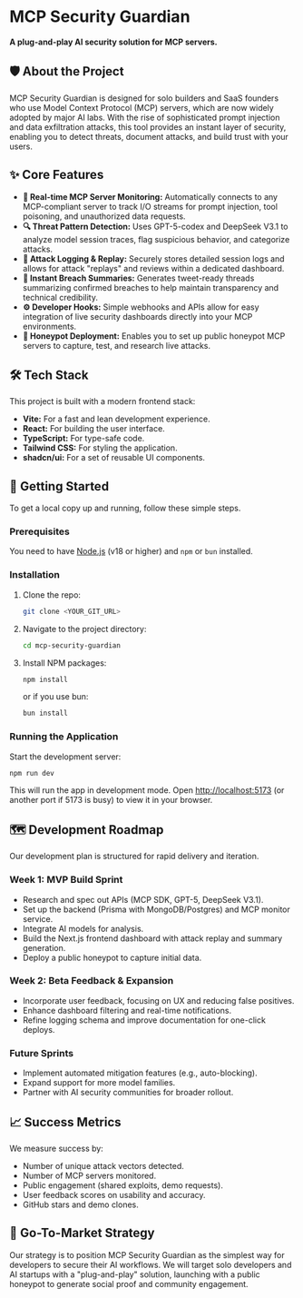 # MCP Security Guardian

**A plug-and-play AI security solution for MCP servers.**

## 🛡️ About the Project

MCP Security Guardian is designed for solo builders and SaaS founders who use Model Context Protocol (MCP) servers, which are now widely adopted by major AI labs. With the rise of sophisticated prompt injection and data exfiltration attacks, this tool provides an instant layer of security, enabling you to detect threats, document attacks, and build trust with your users.

## ✨ Core Features

-   **🤖 Real-time MCP Server Monitoring:** Automatically connects to any MCP-compliant server to track I/O streams for prompt injection, tool poisoning, and unauthorized data requests.
-   **🔍 Threat Pattern Detection:** Uses GPT-5-codex and DeepSeek V3.1 to analyze model session traces, flag suspicious behavior, and categorize attacks.
-   **📼 Attack Logging & Replay:** Securely stores detailed session logs and allows for attack "replays" and reviews within a dedicated dashboard.
-   **📝 Instant Breach Summaries:** Generates tweet-ready threads summarizing confirmed breaches to help maintain transparency and technical credibility.
-   **⚙️ Developer Hooks:** Simple webhooks and APIs allow for easy integration of live security dashboards directly into your MCP environments.
-   **🍯 Honeypot Deployment:** Enables you to set up public honeypot MCP servers to capture, test, and research live attacks.

## 🛠️ Tech Stack

This project is built with a modern frontend stack:

-   **Vite:** For a fast and lean development experience.
-   **React:** For building the user interface.
-   **TypeScript:** For type-safe code.
-   **Tailwind CSS:** For styling the application.
-   **shadcn/ui:** For a set of reusable UI components.

## 🚀 Getting Started

To get a local copy up and running, follow these simple steps.

### Prerequisites

You need to have [Node.js](https://nodejs.org/en/) (v18 or higher) and `npm` or `bun` installed.

### Installation

1.  Clone the repo:
    ```sh
    git clone <YOUR_GIT_URL>
    ```
2.  Navigate to the project directory:
    ```sh
    cd mcp-security-guardian
    ```
3.  Install NPM packages:
    ```sh
    npm install
    ```
    or if you use bun:
    ```sh
    bun install
    ```

### Running the Application

Start the development server:

```sh
npm run dev
```

This will run the app in development mode. Open [http://localhost:5173](http://localhost:5173) (or another port if 5173 is busy) to view it in your browser.

## 🗺️ Development Roadmap

Our development plan is structured for rapid delivery and iteration.

### Week 1: MVP Build Sprint
-   Research and spec out APIs (MCP SDK, GPT-5, DeepSeek V3.1).
-   Set up the backend (Prisma with MongoDB/Postgres) and MCP monitor service.
-   Integrate AI models for analysis.
-   Build the Next.js frontend dashboard with attack replay and summary generation.
-   Deploy a public honeypot to capture initial data.

### Week 2: Beta Feedback & Expansion
-   Incorporate user feedback, focusing on UX and reducing false positives.
-   Enhance dashboard filtering and real-time notifications.
-   Refine logging schema and improve documentation for one-click deploys.

### Future Sprints
-   Implement automated mitigation features (e.g., auto-blocking).
-   Expand support for more model families.
-   Partner with AI security communities for broader rollout.

## 📈 Success Metrics

We measure success by:
-   Number of unique attack vectors detected.
-   Number of MCP servers monitored.
-   Public engagement (shared exploits, demo requests).
-   User feedback scores on usability and accuracy.
-   GitHub stars and demo clones.

## 🎯 Go-To-Market Strategy

Our strategy is to position MCP Security Guardian as the simplest way for developers to secure their AI workflows. We will target solo developers and AI startups with a "plug-and-play" solution, launching with a public honeypot to generate social proof and community engagement.
